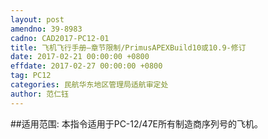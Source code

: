 ```yaml
---
layout: post
amendno: 39-8983
cadno: CAD2017-PC12-01
title: 飞机飞行手册—章节限制/PrimusAPEXBuild10或10.9-修订
date: 2017-02-21 00:00:00 +0800
effdate: 2017-02-27 00:00:00 +0800
tag: PC12
categories: 民航华东地区管理局适航审定处
author: 范仁钰
---
```


##适用范围:
本指令适用于PC-12/47E所有制造商序列号的飞机。

